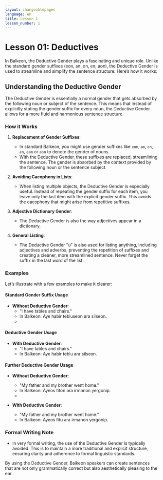 ```yaml
---
layout: changeablepages
language: en
title: Lesson 1
lesson_number: 1
---
```


# Lesson 01: Deductives

In Balkeon, the Deductive Gender plays a fascinating and unique role. Unlike the standard gender suffixes (eon, an, on, en, aon), the Deductive Gender is used to streamline and simplify the sentence structure. Here’s how it works:

## Understanding the Deductive Gender

The Deductive Gender is essentially a normal gender that gets absorbed by the following noun or subject of the sentence. This means that instead of explicitly stating the gender suffix for every noun, the Deductive Gender allows for a more fluid and harmonious sentence structure.

### How it Works

1. **Replacement of Gender Suffixes**: 
    - In standard Balkeon, you might use gender suffixes like `eon`, `an`, `on`, `en`, `ean` or `aon` to denote the gender of nouns.
    - With the Deductive Gender, these suffixes are replaced, streamlining the sentence. The gender is absorbed by the context provided by the following noun or the sentence subject.

2. **Avoiding Cacophony in Lists**:
    - When listing multiple objects, the Deductive Gender is especially useful. Instead of repeating the gender suffix for each item, you leave only the last item with the explicit gender suffix. This avoids the cacophony that might arise from repetitive suffixes.

3. **Adjective Dictionary Gender**:
    - The Deductive Gender is also the way adjectives appear in a dictionary.

4. **General Listing**:
    - The Deductive Gender "u" is also used for listing anything, including adjectives and adverbs, preventing the repetition of suffixes and creating a cleaner, more streamlined sentence. Never forget the suffix in the last word of the list. 

### Examples

Let’s illustrate with a few examples to make it clearer:

#### Standard Gender Suffix Usage

- **Without Deductive Gender**:
    - "I have tables and chairs."
    - In Balkeon: Aye habir tebluseon ara silseon.
    - 
#### Deductive Gender Usage

- **With Deductive Gender**:
    - "I have tables and chairs."
    - In Balkeon: Aye habir teblu ara silseon. 

#### Further Deductive Gender Usage

- **Without Deductive Gender**:
    - "My father and my brother went home."
    - In Balkeon: Ayeos fiton ara irmanon yergonip.
    - 

- **With Deductive Gender**:
    - "My father and my brother went home."
    - In Balkeon: Ayeos fitu ara irmanon yergonip.

### Formal Writing Note

- In very formal writing, the use of the Deductive Gender is typically avoided. This is to maintain a more traditional and explicit structure, ensuring clarity and adherence to formal linguistic standards.

By using the Deductive Gender, Balkeon speakers can create sentences that are not only grammatically correct but also aesthetically pleasing to the ear.
